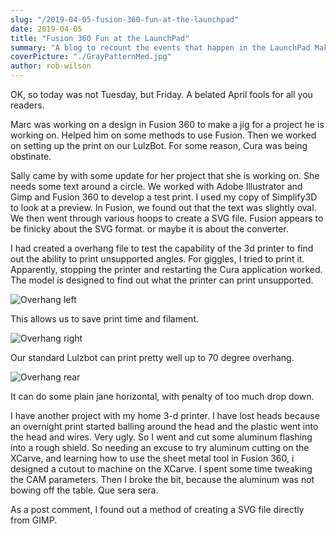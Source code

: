 ```yaml
---
slug: "/2019-04-05-fusion-360-fun-at-the-launchpad"
date: 2019-04-05
title: "Fusion 360 Fun at the LaunchPad"
summary: "A blog to recount the events that happen in the LaunchPad MakerSpace on Tuesdays."
coverPicture: "./GrayPatternMed.jpg"
author: rob-wilson
---
```


OK, so today was not Tuesday, but Friday. A belated April fools for all you readers.

Marc was working on a design in Fusion 360 to make a jig for a project he is working on. Helped him on some methods to use Fusion. Then we worked on setting up the print on our LulzBot. For some reason, Cura was being obstinate. 

Sally came by with some update for her project that she is working on. She needs some text around a circle. We worked with Adobe Illustrator and Gimp and Fusion 360 to develop a test print. I used my copy of Simplify3D to look at a preview. In Fusion, we found out that the text was slightly oval. We then went through various hoops to create a SVG file. Fusion appears to be finicky about the SVG format. or maybe it is about the converter.

I had created a overhang file to test the capability of the 3d printer to find out the ability to print unsupported angles. For giggles, I tried to print it. Apparently, stopping the printer and restarting the Cura application worked. The model is designed to find out what the printer can print unsupported. 

![Overhang left](./Overhang1.jpg)

This allows us to save print time and filament.

![Overhang right](./Overhang2.jpg)

Our standard Lulzbot can print pretty well up to 70 degree overhang.

![Overhang rear](./Overhang3.jpg)

It can do some plain jane horizontal, with penalty of too much drop down.

I have another project with my home 3-d printer. I have lost heads because an overnight print started balling around the head and the plastic went into the head and wires. Very ugly. So I went and cut some aluminum flashing into a rough shield. So needing an excuse to try aluminum cutting on the XCarve, and learning how to use the sheet metal tool in Fusion 360, i designed a cutout to machine on the XCarve. I spent some time tweaking the CAM parameters. Then I broke the bit, because the aluminum was not bowing off the table. Que sera sera.

As a post comment, I found out a method of creating a SVG file directly from GIMP.

